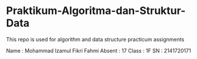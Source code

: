 # Praktikum-Algoritma-dan-Struktur-Data
This repo is used for algorithm and data structure practicum assignments

Name    : Mohammad Izamul Fikri Fahmi
Absent  : 17
Class   : 1F
SN      : 2141720171
